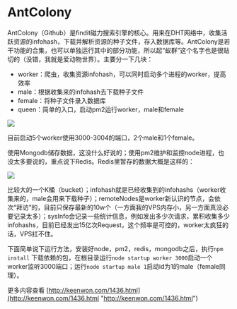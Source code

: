 # AntColony #

AntColony（Github）是findit磁力搜索引擎的核心。用来在DHT网络中，收集活跃资源的infohash，下载并解析资源的种子文件，存入数据库等。AntColony是若干功能的合集，也可以单独运行其中的部分功能，所以起“蚁群”这个名字也是很贴切的（没错，我就是爱动物世界）。主要分一下几块：  
- worker：爬虫，收集资源infohash，可以同时启动多个进程的worker，提高效率  
- male：根据收集来的infohash去下载种子文件
- female：将种子文件录入数据库
- queen：简单的入口，启动pm2运行worker，male和female

![](http://img.keenwon.com/2015/03/20150305144005_68120.png)


目前启动5个worker使用3000-3004的端口，2个male和1个female。  

使用Mongodb储存数据，这没什么好说的；使用pm2维护和监控node进程，也没太多要说的，重点说下Redis。Redis里暂存的数据大概是这样的：  

![](http://img.keenwon.com/2015/03/20150305144626_49722.png)

比较大的一个K桶（bucket）；infohash就是已经收集到的infohashs（worker收集来的，male会用来下载种子）；remoteNodes是worker新认识的节点，会依次“拜访”的，目前只保存最新的10w个（一方面我的VPS内存小，另一方面真没必要记录太多）；sysInfo会记录一些统计信息，例如发出多少次请求，累积收集多少infohashs，目前已经发出15亿次Request，这个频率是可控的，worker太疯狂的话，VPS扛不住。

下面简单说下运行方法，安装好node，pm2，redis，mongodb之后，执行`npm install` 下载依赖的包，在根目录运行`node startup worker 3000`启动一个worker监听3000端口；运行`node startup male 1`启动id为1的male（female同理）。  

更多内容查看 [http://keenwon.com/1436.html](http://keenwon.com/1436.html "http://keenwon.com/1436.html")  
